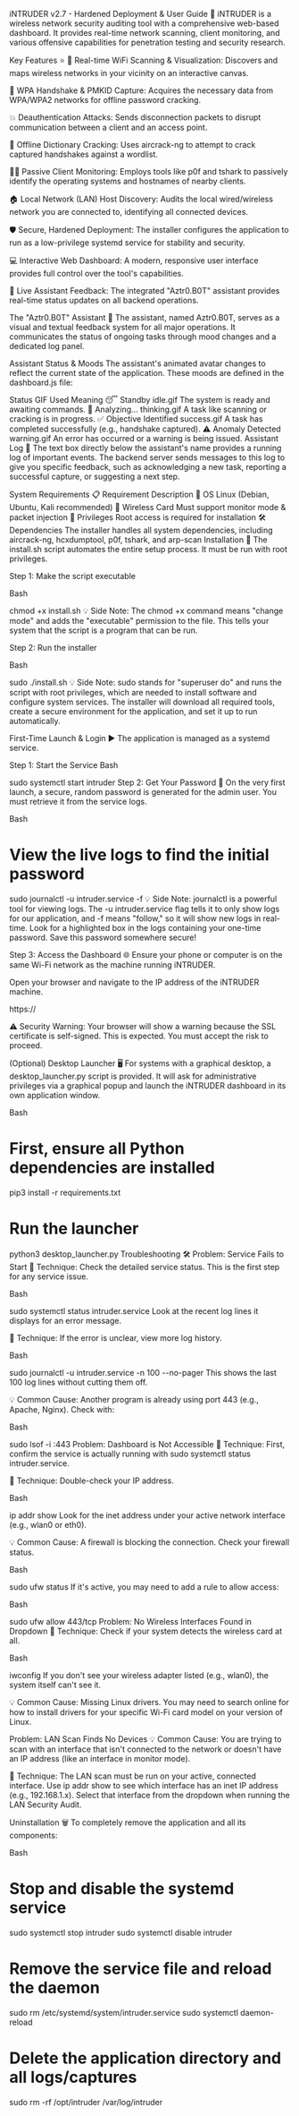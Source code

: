 iNTRUDER v2.7 - Hardened Deployment & User Guide 🚀
iNTRUDER is a wireless network security auditing tool with a comprehensive web-based dashboard. It provides real-time network scanning, client monitoring, and various offensive capabilities for penetration testing and security research.

Key Features ⭐
📡 Real-time WiFi Scanning & Visualization: Discovers and maps wireless networks in your vicinity on an interactive canvas.

🤝 WPA Handshake & PMKID Capture: Acquires the necessary data from WPA/WPA2 networks for offline password cracking.

💥 Deauthentication Attacks: Sends disconnection packets to disrupt communication between a client and an access point.

🔑 Offline Dictionary Cracking: Uses aircrack-ng to attempt to crack captured handshakes against a wordlist.

🕵️‍♂️ Passive Client Monitoring: Employs tools like p0f and tshark to passively identify the operating systems and hostnames of nearby clients.

🏠 Local Network (LAN) Host Discovery: Audits the local wired/wireless network you are connected to, identifying all connected devices.

🛡️ Secure, Hardened Deployment: The installer configures the application to run as a low-privilege systemd service for stability and security.

💻 Interactive Web Dashboard: A modern, responsive user interface provides full control over the tool's capabilities.

🤖 Live Assistant Feedback: The integrated "Aztr0.B0T" assistant provides real-time status updates on all backend operations.

The "Aztr0.B0T" Assistant 🤖
The assistant, named Aztr0.B0T, serves as a visual and textual feedback system for all major operations. It communicates the status of ongoing tasks through mood changes and a dedicated log panel.

Assistant Status & Moods
The assistant's animated avatar changes to reflect the current state of the application. These moods are defined in the dashboard.js file:

Status	GIF Used	Meaning
😴 Standby	idle.gif	The system is ready and awaiting commands.
🤔 Analyzing...	thinking.gif	A task like scanning or cracking is in progress.
✅ Objective Identified	success.gif	A task has completed successfully (e.g., handshake captured).
⚠️ Anomaly Detected	warning.gif	An error has occurred or a warning is being issued.
Assistant Log 📝
The text box directly below the assistant's name provides a running log of important events. The backend server sends messages to this log to give you specific feedback, such as acknowledging a new task, reporting a successful capture, or suggesting a next step.

System Requirements 📋
Requirement	Description
🐧 OS	Linux (Debian, Ubuntu, Kali recommended)
📶 Wireless Card	Must support monitor mode & packet injection
👑 Privileges	Root access is required for installation
🛠️ Dependencies	The installer handles all system dependencies, including aircrack-ng, hcxdumptool, p0f, tshark, and arp-scan
Installation 📜
The install.sh script automates the entire setup process. It must be run with root privileges.

Step 1: Make the script executable

Bash

chmod +x install.sh
💡 Side Note: The chmod +x command means "change mode" and adds the "executable" permission to the file. This tells your system that the script is a program that can be run.

Step 2: Run the installer

Bash

sudo ./install.sh
💡 Side Note: sudo stands for "superuser do" and runs the script with root privileges, which are needed to install software and configure system services. The installer will download all required tools, create a secure environment for the application, and set it up to run automatically.

First-Time Launch & Login ▶️
The application is managed as a systemd service.

Step 1: Start the Service
Bash

sudo systemctl start intruder
Step 2: Get Your Password 🔐
On the very first launch, a secure, random password is generated for the admin user. You must retrieve it from the service logs.

Bash

# View the live logs to find the initial password
sudo journalctl -u intruder.service -f
💡 Side Note: journalctl is a powerful tool for viewing logs. The -u intruder.service flag tells it to only show logs for our application, and -f means "follow," so it will show new logs in real-time. Look for a highlighted box in the logs containing your one-time password. Save this password somewhere secure!

Step 3: Access the Dashboard 🌐
Ensure your phone or computer is on the same Wi-Fi network as the machine running iNTRUDER.

Open your browser and navigate to the IP address of the iNTRUDER machine.

https://<your-ip-address>

⚠️ Security Warning: Your browser will show a warning because the SSL certificate is self-signed. This is expected. You must accept the risk to proceed.

(Optional) Desktop Launcher 🖥️
For systems with a graphical desktop, a desktop_launcher.py script is provided. It will ask for administrative privileges via a graphical popup and launch the iNTRUDER dashboard in its own application window.

Bash

# First, ensure all Python dependencies are installed
pip3 install -r requirements.txt

# Run the launcher
python3 desktop_launcher.py
Troubleshooting 🛠️
Problem: Service Fails to Start
🔧 Technique: Check the detailed service status. This is the first step for any service issue.

Bash

sudo systemctl status intruder.service
Look at the recent log lines it displays for an error message.

🔧 Technique: If the error is unclear, view more log history.

Bash

sudo journalctl -u intruder.service -n 100 --no-pager
This shows the last 100 log lines without cutting them off.

💡 Common Cause: Another program is already using port 443 (e.g., Apache, Nginx). Check with:

Bash

sudo lsof -i :443
Problem: Dashboard is Not Accessible
🔧 Technique: First, confirm the service is actually running with sudo systemctl status intruder.service.

🔧 Technique: Double-check your IP address.

Bash

ip addr show
Look for the inet address under your active network interface (e.g., wlan0 or eth0).

💡 Common Cause: A firewall is blocking the connection. Check your firewall status.

Bash

sudo ufw status
If it's active, you may need to add a rule to allow access:

Bash

sudo ufw allow 443/tcp
Problem: No Wireless Interfaces Found in Dropdown
🔧 Technique: Check if your system detects the wireless card at all.

Bash

iwconfig
If you don't see your wireless adapter listed (e.g., wlan0), the system itself can't see it.

💡 Common Cause: Missing Linux drivers. You may need to search online for how to install drivers for your specific Wi-Fi card model on your version of Linux.

Problem: LAN Scan Finds No Devices
💡 Common Cause: You are trying to scan with an interface that isn't connected to the network or doesn't have an IP address (like an interface in monitor mode).

🔧 Technique: The LAN scan must be run on your active, connected interface. Use ip addr show to see which interface has an inet IP address (e.g., 192.168.1.x). Select that interface from the dropdown when running the LAN Security Audit.

Uninstallation 🗑️
To completely remove the application and all its components:

Bash

# Stop and disable the systemd service
sudo systemctl stop intruder
sudo systemctl disable intruder

# Remove the service file and reload the daemon
sudo rm /etc/systemd/system/intruder.service
sudo systemctl daemon-reload

# Delete the application directory and all logs/captures
sudo rm -rf /opt/intruder /var/log/intruder
